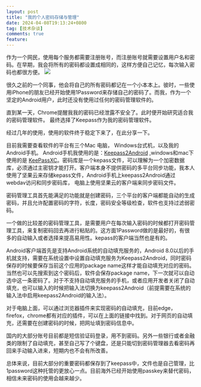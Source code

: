```yaml
---
layout: post
title: "我的个人密码存储与管理"
date: 2024-04-08T19:13:24+0800
tag: [技术杂谈]
comments: true
feature: 
---
```


作为一个网民，使用每个服务都需要注册账号，而注册账号就需要设置用户名和密码。在早期，我会将所有的密码都设置成相同的，这样方便自己记忆，每次输入密码也都很方便。
![](https://img.isming.me/photo/keepass.svg)

<!--more-->

很久之前的一个同事，他会将自己的所有密码都记在一个小本本上。彼时，一些使用iPhone的朋友已经开始使用1Password来存储自己的密码了。而我，作为一个坚定的Android用户，此时还没有使用过任何的密码管理软件的。

直到某一天，Chrome提醒我我的密码已经泄露不安全了。此时便开始研究适合我的密码管理软件。
最终选择了Keepass作为我的密码管理软件。

经过几年的使用，使用的软件终于稳定下来了，在此分享一下。

目前我需要查看软件的平台有三个Mac 电脑， Windows台式机，以及我的Android手机。
Android手机我使用的是：[Keepass2Android](https://play.google.com/store/apps/details?id=keepass2android.keepass2android) ,windows和mac下使用的是 [KeePassXC](https://keepassxc.org/download/#windows)。密码库是一个kepass文件，可以理解为一个加密数据库，必须通过主密钥才能打开。客户端本身不提供密码的多平台同步功能，我本人使用了坚果云来存储kepass文件，Android手机上keepass2Android通过webdav访问和同步密码库， 电脑上使用坚果云的客户端来同步密码文件。

密码管理工具首先能满足的功能就是创建密码，三个平台的客户端都能自动的生成密码，并且允许配置密码的字符，长度，密码安全等级检查，软件也支持过滤弱密码。

一个做的比较差的密码管理工具，是需要用户在每次输入密码的时候都打开密码管理工具，来复制密码回去再进行粘贴的。这方面1Password做的是最好的，有很多的自动输入或者选择来提高易用性。kepass的客户端当然也是有的。

Android客户端首先是支持Android系统的自动填充服务的，Android 8.0以后的手机就支持，需要在系统设置中设置自动填充服务为Keepass2Android，同时密码保存的时候要保存当前这个应用的package name这样才能自动填充对应的密码。当然也可以先搜索到这个密码后，软件会保存package name，下一次就可以自动选中这一条密码了。对于不支持自动填充服务的手机，或者应用开发者关闭了自动填充，也可以输入的时候把输入法切换为keepass2Android（前提需要在系统的输入法中启用keepass2Android的输入法）。

对于电脑上面，可以通过浏览器插件来实现密码的自动填充，目前edge，firefox，chrome都有对应的插件，可以在上面的链接中找到。对于网页的自动填充，还需要在创建密码的时候，把网址填到密码信息中。

国内的大部分账号目前都是短信验证码登录，用不到密码。另外一些银行或者金融类的限制了自动填充，甚至自己写了个键盘，还是只能切到密码管理器去看密码再回来手动输入进来，短期内也不会有所改善。


总体来说，目前大部分的重要密码都保存到了keepass中，文件也是自己管理，比1password这种托管的更放心一点。目前海外已经开始使用passkey来替代密码，相信未来密码的使用会越来越少。